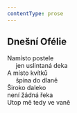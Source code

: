 ```yaml
---
contentType: prose
---
```


## Dnešní Ofélie

Namísto postele  
     jen uslintaná deka  
A místo kvítků  
     špína do dlaně  
Široko daleko  
není žádná řeka  
Utop mě tedy ve vaně
